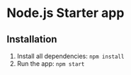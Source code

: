 # Node.js Starter app

## Installation
1. Install all dependencies: `npm install`
2. Run the app: `npm start`